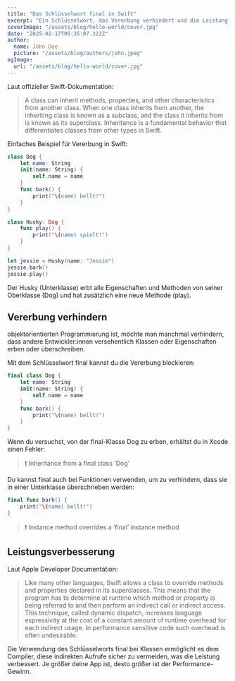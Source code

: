 ```yaml
---
title: "Das Schlüsselwort final in Swift"
excerpt: "Ein Schlüsselwort, das Vererbung verhindert und die Leistung verbessert."
coverImage: "/assets/blog/hello-world/cover.jpg"
date: "2025-02-17T05:35:07.322Z"
author:
  name: John Doe
  picture: "/assets/blog/authors/john.jpeg"
ogImage:
  url: "/assets/blog/hello-world/cover.jpg"
---
```


Laut offizieller Swift-Dokumentation:

> A class can inherit methods, properties, and other characteristics from another class. When one class inherits from another, the inheriting class is known as a subclass, and the class it inherits from is known as its superclass. Inheritance is a fundamental behavior that differentiates classes from other types in Swift.

Einfaches Beispiel für Vererbung in Swift:

```swift
class Dog {
    let name: String
    init(name: String) {
        self.name = name
    }
    func bark() {
        print("\(name) bellt!")
    }
}

class Husky: Dog {
    func play() {
        print("\(name) spielt!")
    }
}

let jessie = Husky(name: "Jessie")
jessie.bark()
jessie.play()
```

Der Husky (Unterklasse) erbt alle Eigenschaften und Methoden von seiner Oberklasse (Dog) und hat zusätzlich eine neue Methode (play).

## Vererbung verhindern

objektorientierten Programmierung ist, möchte man manchmal verhindern, dass andere Entwickler:innen versehentlich Klassen oder Eigenschaften erben oder überschreiben.

Mit dem Schlüsselwort final kannst du die Vererbung blockieren:

```swift
final class Dog {
    let name: String
    init(name: String) {
        self.name = name
    }
    func bark() {
        print("\(name) bellt!")
    }
}
```

Wenn du versuchst, von der final-Klasse Dog zu erben, erhältst du in Xcode einen Fehler:

> ❗ Inheritance from a final class ‘Dog’

Du kannst final auch bei Funktionen verwenden, um zu verhindern, dass sie in einer Unterklasse überschrieben werden:

```swift
final func bark() { 
    print("\(name) bellt!")
}
```

> ❗ Instance method overrides a ‘final’ instance method

## Leistungsverbesserung

Laut Apple Developer Documentation:

> Like many other languages, Swift allows a class to override methods and properties declared in its superclasses. This means that the program has to determine at runtime which method or property is being referred to and then perform an indirect call or indirect access. This technique, called dynamic dispatch, increases language expressivity at the cost of a constant amount of runtime overhead for each indirect usage. In performance sensitive code such overhead is often undesirable.

Die Verwendung des Schlüsselworts final bei Klassen ermöglicht es dem Compiler, diese indirekten Aufrufe sicher zu vermeiden, was die Leistung verbessert. Je größer deine App ist, desto größer ist der Performance-Gewinn.